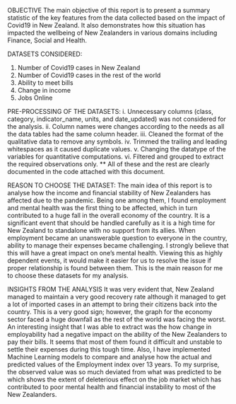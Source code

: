 OBJECTIVE
The main objective of this report is to present a summary statistic of the key features from the data collected based on the impact of Covid19 in New Zealand. It also demonstrates how this situation has impacted the wellbeing of New Zealanders in various domains including Finance, Social and Health. 

DATASETS CONSIDERED:
1.	Number of Covid19 cases in New Zealand
2.	Number of Covid19 cases in the rest of the world
3.	Ability to meet bills
4.	Change in income
5.	Jobs Online

PRE-PROCESSING OF THE DATASETS:
i.	Unnecessary columns (class, category, indicator_name, units, and date_updated) was not considered for the analysis.
ii.	Column names were changes according to the needs as all the data tables had the same column header.
iii.	Cleaned the format of the qualitative data to remove any symbols.
iv.	Trimmed the trailing and leading whitespaces as it caused duplicate values.
v.	Changing the datatype of the variables for quantitative computations.
vi.	Filtered and grouped to extract the required observations only.
** All of these and the rest are clearly documented in the code attached with this document.

REASON TO CHOOSE THE DATASET:
The main idea of this report is to analyse how the income and financial stability of New Zealanders has affected due to the pandemic. Being one among them, I found employment and mental health was the first thing to be affected, which in turn contributed to a huge fall in the overall economy of the country. It is a significant event that should be handled carefully as it is a high time for New Zealand to standalone with no support from its allies. 
When employment became an unanswerable question to everyone in the country, ability to manage their expenses became challenging. I strongly believe that this will have a great impact on one’s mental health. Viewing this as highly dependent events, it would make it easier for us to resolve the issue if proper relationship is found between them. This is the main reason for me to choose these datasets for my analysis.

INSIGHTS FROM THE ANALYSIS
It was very evident that, New Zealand managed to maintain a very good recovery rate although it managed to get a lot of imported cases in an attempt to bring their citizens back into the country. This is a very good sign; however, the graph for the economy sector faced a huge downfall as the rest of the world was facing the worst.
An interesting insight that I was able to extract was the how change in employability had a negative impact on the ability of the New Zealanders to pay their bills. It seems that most of them found it difficult and unstable to settle their expenses during this tough time. Also, I have implemented Machine Learning models to compare and analyse how the actual and predicted values of the Employment index over 13 years. To my surprise, the observed value was so much deviated from what was predicted to be which shows the extent of deleterious effect on the job market which has contributed to poor mental health and financial instability to most of the New Zealanders.


